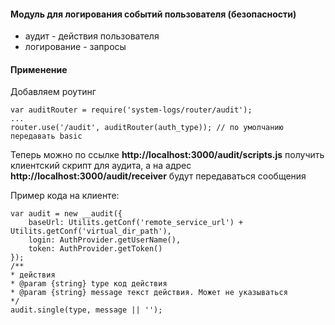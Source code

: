 #### Модуль для логирования событий пользователя (безопасности)

* аудит - действия пользователя
* логирование - запросы

#### Применение

Добавляем роутинг
```
var auditRouter = require('system-logs/router/audit');
...
router.use('/audit', auditRouter(auth_type)); // по умолчанию передавать basic
```
Теперь можно по ссылке **http://localhost:3000/audit/scripts.js** получить клиентский скрипт для аудита, а на адрес **http://localhost:3000/audit/receiver** будут передаваться сообщения

Пример кода на клиенте:

```
var audit = new __audit({
    baseUrl: Utilits.getConf('remote_service_url') + Utilits.getConf('virtual_dir_path'),
    login: AuthProvider.getUserName(),
    token: AuthProvider.getToken()
});
/**
* действия 
* @param {string} type код действия
* @param {string} message текст действия. Может не указываться
*/
audit.single(type, message || '');
```